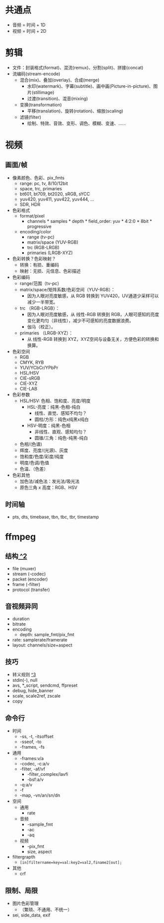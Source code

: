 

# 共通点
- 音频 = 时间 + 1D
- 视频 = 时间 + 2D

# 剪辑
- 文件：封装格式(format)、混流(remux)、分割(split)、拼接(concat)
- 流编码(stream-encode)
  - 混合(mix)、叠加(overlay)、合成(merge)
    - 水印(watermark)、字幕(subtitle)、画中画(Picture-in-picture)、图片(stillimage)
    - 过渡(transition)、混音(mixing)
  - 变换(transformation)
    - 平移(translation)、旋转(rotation)、缩放(scaling)
  - 滤镜(filter)
    - 绘制、特效、音效、变形、调色、模糊、变速、……


# 视频
## 画面/帧
- 像素颜色、色彩、pix_fmts
  - range: pc, tv, 8/10/12bit
  - space, trc, primaries
  - bt601, bt709, bt2020, sRGB, sYCC
  - yuv420, yuv411, yuv422, yuv444, ...
  - SDR, HDR
- 色彩格式
  - format/pixel
    - channels * samples * depth * field_order: yuv * 4:2:0 * 8bit * progressive
  - encoding/color
    - range (tv-pc)
    - matrix/space (YUV-RGB)
    - trc (RGB-LRGB)
    - primaries (LRGB-XYZ)
- 色彩转换？色彩映射？
  - 转换：有损、重编码
  - 映射：无损、元信息、色彩描述
- 色彩编码
  - range/范围（tv-pc）
  - matrix/space/矩阵系数/色彩空间（YUV-RGB）：
    - 因为人眼对亮度敏感，从 RGB 转换到 YUV420，UV通道少采样可以减少一半带宽。
  - trc （RGB-LRGB）：
    - 因为人眼对亮度敏感，从 线性-RGB 转换到 RGB，人眼可感知的亮度变化更均匀（非线性），减少不可感知的亮度数据浪费。 
    - 伽马（校正）。
  - primaries （LRGB-XYZ）：
    - 从 线性-RGB 转换到 XYZ，XYZ空间与设备无关，方便色彩的转换和换算。
- 色彩空间
  - RGB
  - CMYK, RYB
  - YUV/YCbCr/YPbPr
  - HSL/HSV
  - CIE-sRGB
  - CIE-XYZ
  - CIE-LAB
- 色彩参数
  - HSL/HSV: 色相、饱和度、亮度/明度
    - HSL-亮度：纯黑-色相-纯白
      - 线性、直觉、感知不均匀？
      - 圆柱/方形：纯色x纯黑x纯白
    - HSV-明度：纯黑-色相
      - 非线性、直观、感知均匀？
      - 圆锥/三角：纯色-纯黑-纯白
  - 色相/(色谱)
  - 辉度、亮度/(光源)、灰度
  - 饱和度/色度/彩度/纯度
  - 明度/色调/色值
  - 色温、（色差）
- 色彩其他
  - 加色法/减色法：发光法/吸光法
  - 原色三角 x 高度：RGB、HSV
## 时间轴
- pts, dts, timebase, tbn, tbc, tbr, timestamp


# ffmpeg

## 结构[ ^2]
- file (muxer)
- stream (-codec)
- packet (encoder)
- frame (-filter)
- protocol (transfer)

[ ^2]:https://ffmpeg.org/ffmpeg.html#Detailed-description


## 音视频异同
- duration
- bitrate
- encoding
  - depth: sample_fmt/pix_fmt
- rate: samplerate/framerate
- layout: channels/size+aspect


## 技巧
- 转义规则 [ ^3]
- stdin(-), null
- avs, *_script, sendcmd, ffpreset
- debug, hide_banner
- scale, scale2ref, zscale
- copy

[图标]:https://en.wikipedia.org/wiki/JPEG#Entropy_coding
[ ^3]:https://ffmpeg.org/ffmpeg-filters.html#Notes-on-filtergraph-escaping


## 命令行
- 时间
  - -ss, -t, -itsoffset
  - -sseof, -to 
  - -frames, -fs
- 通用
  - -frames:v/a
  - -codec, -c:a/v
  - -filter, -af/vf
    - -filter_complex/lavfi
    - -bsf:a/v
  - -q:a/v
  - -f
  - -map, -vn/an/sn/dn
- 空间
  - 通用
    - rate
  - 音频
    - -sample_fmt
    - -ac
    - -aq
  - 视频
    - -pix_fmt
    - size, aspect
- filtergrapth
   - `[in]filtername=key=val:key2=val2,finame2[out];`
- 其他
  - crf


## 限制、局限
- 图片色彩管理
  - （繁琐、不通用、不统一）
- sei, side_data, exif

[图片色彩管理: littlecms, Adobe Photoshop]:\
